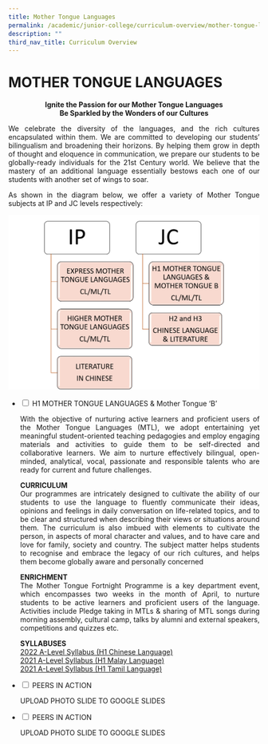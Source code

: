 ```yaml
---
title: Mother Tongue Languages
permalink: /academic/junior-college/curriculum-overview/mother-tongue-languages/
description: ""
third_nav_title: Curriculum Overview
---
```

# MOTHER TONGUE LANGUAGES


<center><b>Ignite the Passion for our Mother Tongue Languages<br>
Be Sparkled by the Wonders of our Cultures</b></centeR>

<p style="text-align: justify;">We celebrate the diversity of the languages, and the rich cultures encapsulated within them. We are committed to developing our students’ bilingualism and broadening their horizons. By helping them grow in depth of thought and eloquence in communication, we prepare our students to be globally-ready individuals for the 21st Century world. We believe that the mastery of an additional language essentially bestows each one of our students with another set of wings to soar.</p>

<p style="text-align: justify;">As shown in the diagram below, we offer a variety of Mother Tongue subjects at IP and JC levels respectively:</p>

![](/images/Academic/Curriculum%20Overview/Mother%20Tongue%20Languages/subject%20diagram.jpg)

<ul class="jekyllcodex_accordion">
  <li>
    <input type="checkbox" id="accordion1">
    <label for="accordion1">H1 MOTHER TONGUE LANGUAGES & Mother Tongue ‘B’</label>
    <div>
			<p style="text-align: justify;">With the objective of nurturing active learners and proficient users of the Mother Tongue Languages (MTL), we adopt entertaining yet meaningful student-oriented teaching pedagogies and employ engaging materials and activities to guide them to be self-directed and collaborative learners. We aim to nurture effectively bilingual, open-minded, analytical, vocal, passionate and responsible talents who are ready for current and future challenges.
</p>
			<p style="text-align: justify;"><b>CURRICULUM</b><br>Our programmes are intricately designed to cultivate the ability of our students to use the language to fluently communicate their ideas, opinions and feelings in daily conversation on life-related topics, and to be clear and structured when describing their views or situations around them. The curriculum is also imbued with elements to cultivate the person, in aspects of moral character and values, and to have care and love for family, society and country. The subject matter helps students to recognise and embrace the legacy of our rich cultures, and helps them become globally aware and personally concerned
</p>
			<p style="text-align: justify;"><b>ENRICHMENT</b><br>The Mother Tongue Fortnight Programme is a key department event, which encompasses two weeks in the month of April, to nurture students to be active learners and proficient users of the language. Activities include Pledge taking in MTLs & sharing of MTL songs during morning assembly, cultural camp, talks by alumni and external speakers, competitions and quizzes etc.</p>
					<p><b>SYLLABUSES</b><br><a href="/files/Academic/Curriculum/Humanities/8821_y22_sy.pdf" target="_blank">2022 A-Level Syllabus (H1 Chinese Language)</a><br><a href="/files/Academic/Curriculum/Humanities/9752_y22_sy.pdf" target="_blank">2021 A-Level Syllabus (H1 Malay Language)</a><br><a href="/files/Academic/Curriculum/Humanities/9823_y22_sy.pdf" target="_blank">2021 A-Level Syllabus (H1 Tamil Language)</a></p>
    </div>
	</li> 
  <li>
    <input type="checkbox" id="accordion2">
    <label for="accordion2">PEERS IN ACTION</label>
    <div>
			<p style="text-align: justify;"> UPLOAD PHOTO SLIDE TO GOOGLE SLIDES</p>
    </div>
	</li> 
		</li> 
  <li>
    <input type="checkbox" id="accordion3">
    <label for="accordion3">PEERS IN ACTION</label>
    <div>
			<p style="text-align: justify;"> UPLOAD PHOTO SLIDE TO GOOGLE SLIDES</p>
    </div>
	</li> 
	</ul>